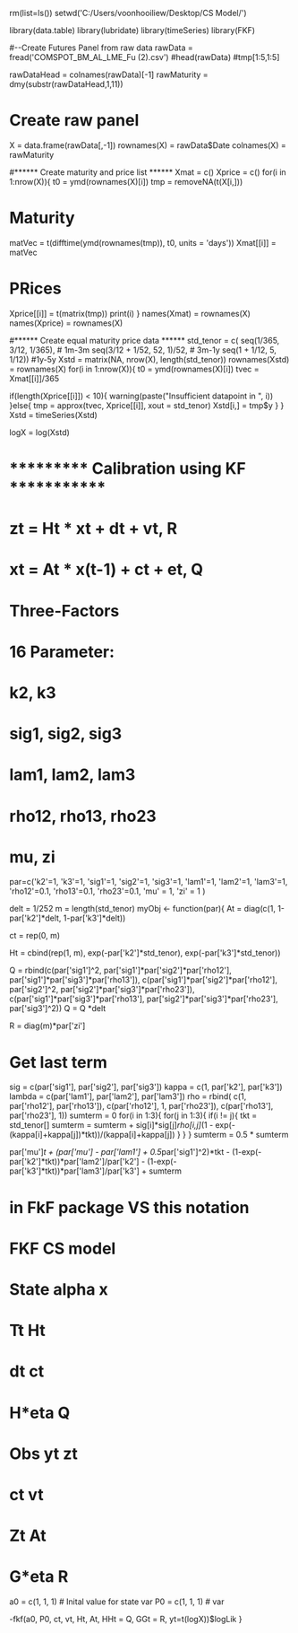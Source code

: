 rm(list=ls())
setwd('C:/Users/voonhooiliew/Desktop/CS Model/')

library(data.table)
library(lubridate)
library(timeSeries)
library(FKF)

#--Create Futures Panel from raw data
rawData = fread('COMSPOT_BM_AL_LME_Fu (2).csv')
#head(rawData)
#tmp[1:5,1:5]

rawDataHead = colnames(rawData)[-1]
rawMaturity = dmy(substr(rawDataHead,1,11))

# Create raw panel
X = data.frame(rawData[,-1])
rownames(X) = rawData$Date
colnames(X) = rawMaturity

#****** Create maturity and price list  ******
Xmat = c()
Xprice = c()
for(i in 1:nrow(X)){
  t0 = ymd(rownames(X)[i])
  tmp = removeNA(t(X[i,]))
  
  # Maturity
  matVec = t(difftime(ymd(rownames(tmp)), t0, units = 'days'))
  Xmat[[i]] = matVec

  # PRices
  Xprice[[i]] = t(matrix(tmp))
  print(i)
}
names(Xmat) = rownames(X)
names(Xprice) = rownames(X)


#****** Create equal maturity price data  ******
std_tenor = c(
  seq(1/365, 3/12, 1/365),   # 1m-3m
  seq(3/12 + 1/52, 52, 1)/52,  # 3m-1y
  seq(1 + 1/12, 5, 1/12)) #1y-5y
Xstd = matrix(NA, nrow(X), length(std_tenor))
rownames(Xstd) = rownames(X)
for(i in 1:nrow(X)){
  t0 = ymd(rownames(X)[i])
  tvec = Xmat[[i]]/365
  
  if(length(Xprice[[i]]) < 10){
    warning(paste("Insufficient datapoint in ", i))
  }else{
    tmp = approx(tvec, Xprice[[i]], xout = std_tenor)
    Xstd[i,] = tmp$y
  }
}
Xstd = timeSeries(Xstd)

logX = log(Xstd)


# ********* Calibration using KF *********** 
#   zt = Ht * xt + dt + vt,   R
#   xt = At * x(t-1) + ct + et,   Q
#
# Three-Factors
# 16 Parameter:
#   k2, k3
#   sig1, sig2, sig3
#   lam1, lam2, lam3
#   rho12, rho13, rho23
#   mu, zi

par=c('k2'=1, 'k3'=1,
      'sig1'=1, 'sig2'=1, 'sig3'=1, 
      'lam1'=1, 'lam2'=1, 'lam3'=1, 
      'rho12'=0.1, 'rho13'=0.1, 'rho23'=0.1, 
      'mu' = 1,
      'zi' = 1
      )

delt = 1/252
m = length(std_tenor)
myObj <- function(par){
  At = diag(c(1, 
              1-par['k2']*delt,
              1-par['k3']*delt))
  
  ct = rep(0, m)
  
  Ht = cbind(rep(1, m),
          exp(-par['k2']*std_tenor),
          exp(-par['k3']*std_tenor))
  
  Q = rbind(c(par['sig1']^2, par['sig1']*par['sig2']*par['rho12'], par['sig1']*par['sig3']*par['rho13']),
            c(par['sig1']*par['sig2']*par['rho12'], par['sig2']^2, par['sig2']*par['sig3']*par['rho23']),
            c(par['sig1']*par['sig3']*par['rho13'], par['sig2']*par['sig3']*par['rho23'], par['sig3']^2))
  Q = Q *delt
  
  R = diag(m)*par['zi']
  
  # Get last term
  sig = c(par['sig1'], par['sig2'], par['sig3'])
  kappa = c(1, par['k2'], par['k3'])
  lambda = c(par['lam1'], par['lam2'], par['lam3'])
  rho = rbind( c(1, par['rho12'], par['rho13']),
               c(par['rho12'], 1, par['rho23']),
               c(par['rho13'], par['rho23'], 1))
  sumterm = 0
  for(i in 1:3){
    for(j in 1:3){
      if(i != j){
        tkt = std_tenor[]
        sumterm = sumterm + 
          sig[i]*sig[j]*rho[i,j]*(1 - exp(-(kappa[i]+kappa[j])*tkt))/(kappa[i]+kappa[j])
      }
    }
  }
  sumterm = 0.5 * sumterm
  
  par['mu']*t +
  (par['mu'] - par['lam1'] + 0.5*par['sig1']^2)*tkt -
  (1-exp(-par['k2']*tkt))*par['lam2']/par['k2'] -
  (1-exp(-par['k3']*tkt))*par['lam3']/par['k3'] + 
  sumterm

 
  # in FkF package VS this notation
  #         FKF         CS model
  # State   alpha         x
  #         Tt             Ht
  #         dt             ct
  #         H*eta          Q
  # Obs     yt             zt
  #         ct             vt
  #         Zt             At
  #         G*eta          R
  
  a0 = c(1, 1, 1) # Inital value for state var
  P0 = c(1, 1, 1) # var
  
  -fkf(a0, P0, ct, vt, Ht, At, 
       HHt = Q, GGt = R,
       yt=t(logX))$logLik
}






